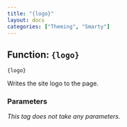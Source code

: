 ```yaml
---
title: "{logo}"
layout: docs
categories: ["Theming", "Smarty"]
---
```


## Function: `{logo}`

```
{logo}
```

Writes the site logo to the page.

### Parameters

_This tag does not take any parameters._

